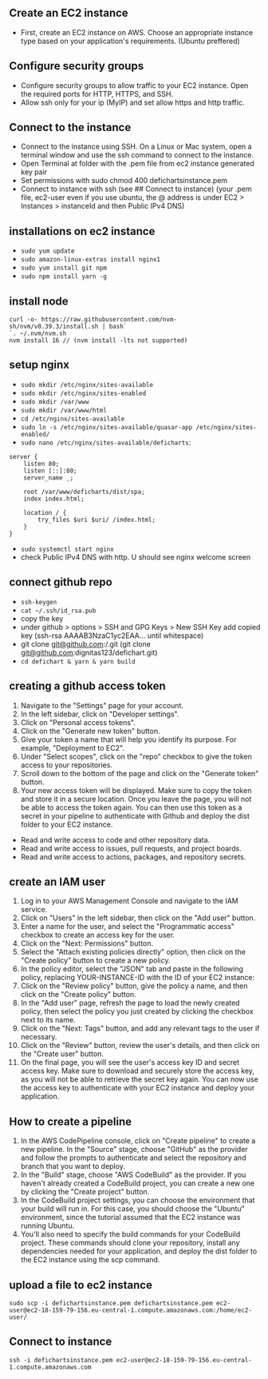 ## Create an EC2 instance

- First, create an EC2 instance on AWS. Choose an appropriate instance type based on your application's requirements. (Ubuntu preffered)

## Configure security groups

- Configure security groups to allow traffic to your EC2 instance. Open the required ports for HTTP, HTTPS, and SSH.
- Allow ssh only for your ip (MyIP) and set allow https and http traffic.

## Connect to the instance

- Connect to the instance using SSH. On a Linux or Mac system, open a terminal window and use the ssh command to connect to the instance.
- Open Terminal at folder with the .pem file from ec2 instance generated key pair
- Set permissions with sudo chmod 400 defichartsinstance.pem
- Connect to instance with ssh (see ## Connect to instance)
  (your .pem file, ec2-user even if you use ubuntu, the @ address is under EC2 > Instances > instanceId and then Public IPv4 DNS)

## installations on ec2 instance

- `sudo yum update`
- `sudo amazon-linux-extras install nginx1`
- `sudo yum install git npm`
- `sudo npm install yarn -g`

## install node

```
curl -o- https://raw.githubusercontent.com/nvm-sh/nvm/v0.39.3/install.sh | bash`
`. ~/.nvm/nvm.sh
nvm install 16 // (nvm install -lts not supported)
```

## setup nginx

- `sudo mkdir /etc/nginx/sites-available`
- `sudo mkdir /etc/nginx/sites-enabled`
- `sudo mkdir /var/www`
- `sudo mkdir /var/www/html`
- `cd /etc/nginx/sites-available`
- `sudo ln -s /etc/nginx/sites-available/quasar-app /etc/nginx/sites-enabled/`
- `sudo nano /etc/nginx/sites-available/deficharts`:

```
server {
    listen 80;
    listen [::]:80;
    server_name _;

    root /var/www/deficharts/dist/spa;
    index index.html;

    location / {
        try_files $uri $uri/ /index.html;
    }
}
```

- `sudo systemctl start nginx`
- check Public IPv4 DNS with http. U should see nginx welcome screen

## connect github repo

- `ssh-keygen`
- `cat ~/.ssh/id_rsa.pub`
- copy the key
- under github > options > SSH and GPG Keys > New SSH Key add copied key (ssh-rsa AAAAB3NzaC1yc2EAA… until whitespace)
- git clone git@github.com:<username>/<repository>.git (git clone git@github.com:dignitas123/defichart.git)
- `cd defichart & yarn & yarn build`

## creating a github access token

1. Navigate to the "Settings" page for your account.
2. In the left sidebar, click on "Developer settings".
3. Click on "Personal access tokens".
4. Click on the "Generate new token" button.
5. Give your token a name that will help you identify its purpose. For example, "Deployment to EC2".
6. Under "Select scopes", click on the "repo" checkbox to give the token access to your repositories.
7. Scroll down to the bottom of the page and click on the "Generate token" button.
8. Your new access token will be displayed. Make sure to copy the token and store it in a secure location. Once you leave the page, you will not be able to access the token again.
   You can then use this token as a secret in your pipeline to authenticate with Github and deploy the dist folder to your EC2 instance.

- Read and write access to code and other repository data.
- Read and write access to issues, pull requests, and project boards.
- Read and write access to actions, packages, and repository secrets.

## create an IAM user

1. Log in to your AWS Management Console and navigate to the IAM service.
2. Click on "Users" in the left sidebar, then click on the "Add user" button.
3. Enter a name for the user, and select the "Programmatic access" checkbox to create an access key for the user.
4. Click on the "Next: Permissions" button.
5. Select the "Attach existing policies directly" option, then click on the "Create policy" button to create a new policy.
6. In the policy editor, select the "JSON" tab and paste in the following policy, replacing YOUR-INSTANCE-ID with the ID of your EC2 instance:
7. Click on the "Review policy" button, give the policy a name, and then click on the "Create policy" button.
8. In the "Add user" page, refresh the page to load the newly created policy, then select the policy you just created by clicking the checkbox next to its name.
9. Click on the "Next: Tags" button, and add any relevant tags to the user if necessary.
10. Click on the "Review" button, review the user's details, and then click on the "Create user" button.
11. On the final page, you will see the user's access key ID and secret access key. Make sure to download and securely store the access key, as you will not be able to retrieve the secret key again.
    You can now use the access key to authenticate with your EC2 instance and deploy your application.

## How to create a pipeline

1. In the AWS CodePipeline console, click on "Create pipeline" to create a new pipeline. In the "Source" stage, choose "GitHub" as the provider and follow the prompts to authenticate and select the repository and branch that you want to deploy.
2. In the "Build" stage, choose "AWS CodeBuild" as the provider. If you haven't already created a CodeBuild project, you can create a new one by clicking the "Create project" button.
3. In the CodeBuild project settings, you can choose the environment that your build will run in. For this case, you should choose the "Ubuntu" environment, since the tutorial assumed that the EC2 instance was running Ubuntu.
4. You'll also need to specify the build commands for your CodeBuild project. These commands should clone your repository, install any dependencies needed for your application, and deploy the dist folder to the EC2 instance using the scp command.

## upload a file to ec2 instance

```
sudo scp -i defichartsinstance.pem defichartsinstance.pem ec2-user@ec2-18-159-79-156.eu-central-1.compute.amazonaws.com:/home/ec2-user/
```

## Connect to instance

`ssh -i defichartsinstance.pem ec2-user@ec2-18-159-79-156.eu-central-1.compute.amazonaws.com`
